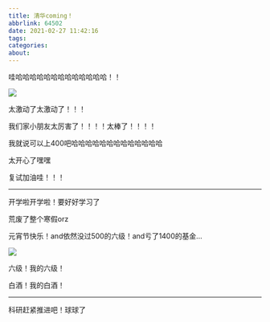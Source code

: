 ```yaml
---
title: 清华coming！
abbrlink: 64502
date: 2021-02-27 11:42:16
tags:
categories:
about:
---
```


哇哈哈哈哈哈哈哈哈哈哈哈哈哈！！

![](https://s3.ax1x.com/2021/02/27/6S2QUA.png)

<!-- more -->

太激动了太激动了！！！

我们家小朋友太厉害了！！！！太棒了！！！！

我就说可以上400吧哈哈哈哈哈哈哈哈哈哈哈哈哈

太开心了嘿嘿

复试加油哇！！！

---

开学啦开学啦！要好好学习了

荒废了整个寒假orz

元宵节快乐！and依然没过500的六级！and亏了1400的基金...

![](https://s3.ax1x.com/2021/02/27/6SRiqg.jpg)

六级！我的六级！

白酒！我的白酒！

---

科研赶紧推进吧！球球了